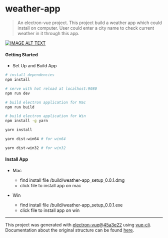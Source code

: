 # weather-app

> An electron-vue project. This project build a weather app which could install on computer. User could enter a city name to check current weather in it through this app.

[![IMAGE ALT TEXT](http://img.youtube.com/vi/wyzv8zaNVF4/0.jpg)](https://youtu.be/wyzv8zaNVF4 "Weather App Demo")

#### Getting Started
* Set Up and Build App
``` bash
# install dependencies
npm install

# serve with hot reload at localhost:9080
npm run dev

# build electron application for Mac
npm run build

# build electron application for Win
npm install -g yarn

yarn install

yarn dist-win64 # for win64

yarn dist-win32 # for win32
```

#### Install App
* Mac
  + find install file /build/weather-app_setup_0.0.1.dmg
  + click file to install app on mac

* Win
  + find install file /build/weather-app_setup_0.0.1.exe
  + click file to install app on win

---

This project was generated with [electron-vue](https://github.com/SimulatedGREG/electron-vue)@[45a3e22](https://github.com/SimulatedGREG/electron-vue/tree/45a3e224e7bb8fc71909021ccfdcfec0f461f634) using [vue-cli](https://github.com/vuejs/vue-cli). Documentation about the original structure can be found [here](https://simulatedgreg.gitbooks.io/electron-vue/content/index.html).
